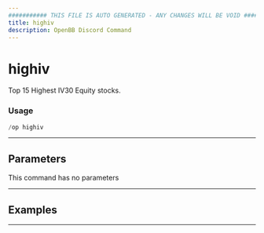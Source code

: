 ```yaml
---
########### THIS FILE IS AUTO GENERATED - ANY CHANGES WILL BE VOID ###########
title: highiv
description: OpenBB Discord Command
---
```


# highiv

Top 15 Highest IV30 Equity stocks.

### Usage

```python wordwrap
/op highiv
```

---

## Parameters

This command has no parameters



---

## Examples


---
